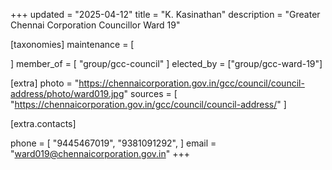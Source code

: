 +++
updated = "2025-04-12"
title = "K. Kasinathan"
description = "Greater Chennai Corporation Councillor Ward 19"

[taxonomies]
maintenance = [

]
member_of = [
    "group/gcc-council"
]
elected_by = ["group/gcc-ward-19"]

[extra]
photo = "https://chennaicorporation.gov.in/gcc/council/council-address/photo/ward019.jpg"
sources = [
    "https://chennaicorporation.gov.in/gcc/council/council-address/"
]

[extra.contacts]

phone = [
    "9445467019",
    "9381091292",
    ]
email = "ward019@chennaicorporation.gov.in"
+++